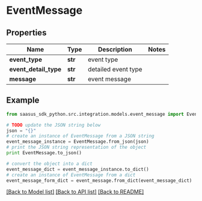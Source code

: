 # EventMessage


## Properties
Name | Type | Description | Notes
------------ | ------------- | ------------- | -------------
**event_type** | **str** | event type | 
**event_detail_type** | **str** | detailed event type | 
**message** | **str** | event message | 

## Example

```python
from saasus_sdk_python.src.integration.models.event_message import EventMessage

# TODO update the JSON string below
json = "{}"
# create an instance of EventMessage from a JSON string
event_message_instance = EventMessage.from_json(json)
# print the JSON string representation of the object
print EventMessage.to_json()

# convert the object into a dict
event_message_dict = event_message_instance.to_dict()
# create an instance of EventMessage from a dict
event_message_form_dict = event_message.from_dict(event_message_dict)
```
[[Back to Model list]](../README.md#documentation-for-models) [[Back to API list]](../README.md#documentation-for-api-endpoints) [[Back to README]](../README.md)


